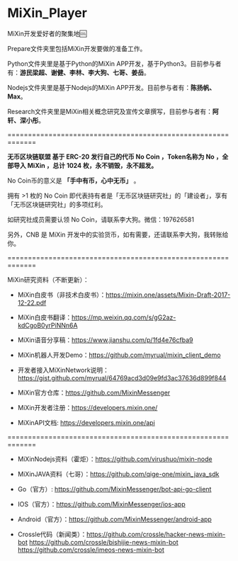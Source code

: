 # MiXin_Player
MiXin开发爱好者的聚集地🆒

Prepare文件夹里包括MiXin开发要做的准备工作。

Python文件夹里是基于Python的MiXin APP开发，基于Python3。目前参与者有：**游民梁超、谢健、李林、李大狗、七哥、姜岳**。

Nodejs文件夹里是基于Nodejs的MiXin APP开发。目前参与者有：**陈扬帆、Max**。

Research文件夹里是MiXin相关概念研究及宣传文章撰写，目前参与者有：**阿轩、深小彤**。

=============================================================

**无币区块链联盟 基于 ERC-20 发行自己的代币 No Coin ，Token名称为 No ，全部导入 MiXin ，总计 1024 枚，永不销毁，永不超发。**

No Coin币的意义是 **「手中有币，心中无币」** 。

拥有 >1 枚的 No Coin 即代表持有者是「无币区块链研究社」的「建设者」，享有「无币区块链研究社」的多项红利。

如研究社成员需要认领 No Coin，请联系李大狗。微信：197626581

另外，CNB 是 MiXin 开发中的实验货币，如有需要，还请联系李大狗，我转账给你。

=============================================================

MiXin研究资料（不断更新）：

- MiXin白皮书（非技术白皮书）：https://mixin.one/assets/Mixin-Draft-2017-12-22.pdf
- MiXin白皮书翻译：https://mp.weixin.qq.com/s/gG2az-kdCgoB0yrPiNNn6A
- MiXin语音分享稿：https://www.jianshu.com/p/1fd4e76cfba9

- MiXin机器人开发Demo：https://github.com/myrual/mixin_client_demo
- 开发者接入MiXinNetwork说明：https://gist.github.com/myrual/64769acd3d09e9fd3ac37636d899f844
- MiXin官方仓库：https://github.com/MixinMessenger
- MiXin开发者注册：https://developers.mixin.one/
- MiXinAPI文档: https://developers.mixin.one/api

=============================================================

- MiXinNodejs资料（霍炬）：https://github.com/virushuo/mixin-node
- MiXinJAVA资料（七哥）：https://github.com/qige-one/mixin_java_sdk
- Go（官方）: https://github.com/MixinMessenger/bot-api-go-client
- IOS（官方）：https://github.com/MixinMessenger/ios-app
- Android（官方）：https://github.com/MixinMessenger/android-app

- Crossle代码（新闻类）：https://github.com/crossle/hacker-news-mixin-bot 
https://github.com/crossle/bishijie-news-mixin-bot 
https://github.com/crossle/imeos-news-mixin-bot


